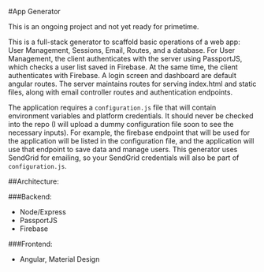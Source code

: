 #App Generator

This is an ongoing project and not yet ready for primetime.

This is a full-stack generator to scaffold basic operations of a web app:  User Management, Sessions, Email, Routes, and a database.  For User Management, the client authenticates with the server using PassportJS, which checks a user list saved in Firebase.  At the same time, the client authenticates with Firebase.  A login screen and dashboard are default angular routes.  The server maintains routes for serving index.html and static files, along with email controller routes and authentication endpoints.

The application requires a `configuration.js` file that will contain environment variables and platform credentials.  It should never be checked into the repo (I will upload a dummy configuration file soon to see the necessary inputs).  For example, the firebase endpoint that will be used for the application will be listed in the configuration file, and the application will use that endpoint to save data and manage users.  This generator uses SendGrid for emailing, so your SendGrid credentials will also be part of `configuration.js`.

##Architecture:

###Backend:
* Node/Express
* PassportJS
* Firebase

###Frontend:

* Angular, Material Design

